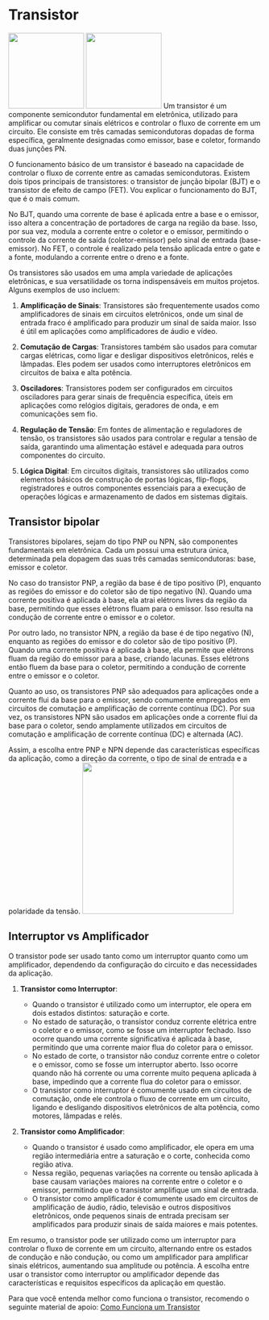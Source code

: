 # Transistor
<img src="/img/transistor_mosfet.png"  width="150"/>
<img src="/img/transistor_bipolar.png"  width="150"/>
Um transistor é um componente semicondutor fundamental em eletrônica, utilizado para amplificar ou comutar sinais elétricos e controlar o fluxo de corrente em um circuito. Ele consiste em três camadas semicondutoras dopadas de forma específica, geralmente designadas como emissor, base e coletor, formando duas junções PN.

O funcionamento básico de um transistor é baseado na capacidade de controlar o fluxo de corrente entre as camadas semicondutoras. Existem dois tipos principais de transistores: o transistor de junção bipolar (BJT) e o transistor de efeito de campo (FET). Vou explicar o funcionamento do BJT, que é o mais comum.

No BJT, quando uma corrente de base é aplicada entre a base e o emissor, isso altera a concentração de portadores de carga na região da base. Isso, por sua vez, modula a corrente entre o coletor e o emissor, permitindo o controle da corrente de saída (coletor-emissor) pelo sinal de entrada (base-emissor). No FET, o controle é realizado pela tensão aplicada entre o gate e a fonte, modulando a corrente entre o dreno e a fonte.

Os transistores são usados em uma ampla variedade de aplicações eletrônicas, e sua versatilidade os torna indispensáveis em muitos projetos. Alguns exemplos de uso incluem:

1. **Amplificação de Sinais**: Transistores são frequentemente usados como amplificadores de sinais em circuitos eletrônicos, onde um sinal de entrada fraco é amplificado para produzir um sinal de saída maior. Isso é útil em aplicações como amplificadores de áudio e vídeo.

2. **Comutação de Cargas**: Transistores também são usados para comutar cargas elétricas, como ligar e desligar dispositivos eletrônicos, relés e lâmpadas. Eles podem ser usados como interruptores eletrônicos em circuitos de baixa e alta potência.

3. **Osciladores**: Transistores podem ser configurados em circuitos osciladores para gerar sinais de frequência específica, úteis em aplicações como relógios digitais, geradores de onda, e em comunicações sem fio.

4. **Regulação de Tensão**: Em fontes de alimentação e reguladores de tensão, os transistores são usados para controlar e regular a tensão de saída, garantindo uma alimentação estável e adequada para outros componentes do circuito.

5. **Lógica Digital**: Em circuitos digitais, transistores são utilizados como elementos básicos de construção de portas lógicas, flip-flops, registradores e outros componentes essenciais para a execução de operações lógicas e armazenamento de dados em sistemas digitais.

## Transistor bipolar
Transistores bipolares, sejam do tipo PNP ou NPN, são componentes fundamentais em eletrônica. Cada um possui uma estrutura única, determinada pela dopagem das suas três camadas semicondutoras: base, emissor e coletor. 

No caso do transistor PNP, a região da base é de tipo positivo (P), enquanto as regiões do emissor e do coletor são de tipo negativo (N). Quando uma corrente positiva é aplicada à base, ela atrai elétrons livres da região da base, permitindo que esses elétrons fluam para o emissor. Isso resulta na condução de corrente entre o emissor e o coletor.

Por outro lado, no transistor NPN, a região da base é de tipo negativo (N), enquanto as regiões do emissor e do coletor são de tipo positivo (P). Quando uma corrente positiva é aplicada à base, ela permite que elétrons fluam da região do emissor para a base, criando lacunas. Esses elétrons então fluem da base para o coletor, permitindo a condução de corrente entre o emissor e o coletor.

Quanto ao uso, os transistores PNP são adequados para aplicações onde a corrente flui da base para o emissor, sendo comumente empregados em circuitos de comutação e amplificação de corrente contínua (DC). Por sua vez, os transistores NPN são usados em aplicações onde a corrente flui da base para o coletor, sendo amplamente utilizados em circuitos de comutação e amplificação de corrente contínua (DC) e alternada (AC).

Assim, a escolha entre PNP e NPN depende das características específicas da aplicação, como a direção da corrente, o tipo de sinal de entrada e a polaridade da tensão.
<img src="/img/pnp_npn.png"  width="300"/>

## Interruptor vs Amplificador
O transistor pode ser usado tanto como um interruptor quanto como um amplificador, dependendo da configuração do circuito e das necessidades da aplicação.

1. **Transistor como Interruptor**:
   - Quando o transistor é utilizado como um interruptor, ele opera em dois estados distintos: saturação e corte.
   - No estado de saturação, o transistor conduz corrente elétrica entre o coletor e o emissor, como se fosse um interruptor fechado. Isso ocorre quando uma corrente significativa é aplicada à base, permitindo que uma corrente maior flua do coletor para o emissor.
   - No estado de corte, o transistor não conduz corrente entre o coletor e o emissor, como se fosse um interruptor aberto. Isso ocorre quando não há corrente ou uma corrente muito pequena aplicada à base, impedindo que a corrente flua do coletor para o emissor.
   - O transistor como interruptor é comumente usado em circuitos de comutação, onde ele controla o fluxo de corrente em um circuito, ligando e desligando dispositivos eletrônicos de alta potência, como motores, lâmpadas e relés.

2. **Transistor como Amplificador**:
   - Quando o transistor é usado como amplificador, ele opera em uma região intermediária entre a saturação e o corte, conhecida como região ativa.
   - Nessa região, pequenas variações na corrente ou tensão aplicada à base causam variações maiores na corrente entre o coletor e o emissor, permitindo que o transistor amplifique um sinal de entrada.
   - O transistor como amplificador é comumente usado em circuitos de amplificação de áudio, rádio, televisão e outros dispositivos eletrônicos, onde pequenos sinais de entrada precisam ser amplificados para produzir sinais de saída maiores e mais potentes.

Em resumo, o transistor pode ser utilizado como um interruptor para controlar o fluxo de corrente em um circuito, alternando entre os estados de condução e não condução, ou como um amplificador para amplificar sinais elétricos, aumentando sua amplitude ou potência. A escolha entre usar o transistor como interruptor ou amplificador depende das características e requisitos específicos da aplicação em questão.

Para que você entenda melhor como funciona o transistor, recomendo o seguinte material de apoio: [Como Funciona um Transistor](https://youtu.be/JROzWgqDZrQ?si=i1EEOgl47uNBJsxT)